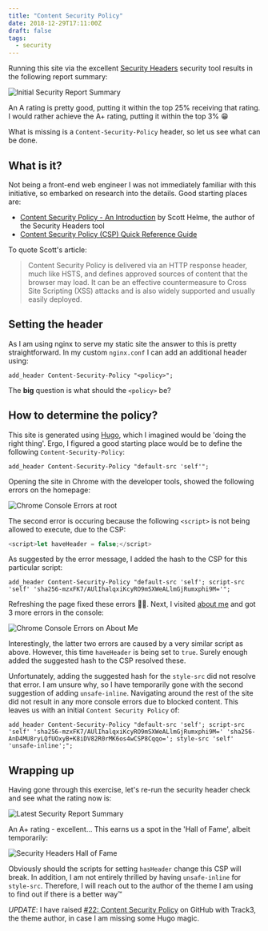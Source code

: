 ```yaml
---
title: "Content Security Policy"
date: 2018-12-29T17:11:00Z
draft: false
tags: 
  - security
---
```

Running this site via the excellent [Security Headers](https://securityheaders.com) security tool results in the following report summary:

![Initial Security Report Summary](no-csp-header.2bd14f76cc0f0c18936e07ffb1ffdc750933faff618ad3fb6991a0963b678fb1.png)

An A rating is pretty good, putting it within the top 25% receiving that rating. I would rather achieve the A+ rating, putting it within the top 3% 😁

What is missing is a `Content-Security-Policy` header, so let us see what can be done.

## What is it?
Not being a front-end web engineer I was not immediately familiar with this initiative, so embarked on research into the details. Good starting places are:

* [Content Security Policy - An Introduction](https://scotthelme.co.uk/content-security-policy-an-introduction/) by Scott Helme, the author of the Security Headers tool
* [Content Security Policy (CSP) Quick Reference Guide](https://content-security-policy.com/)

To quote Scott's article:

> Content Security Policy is delivered via an HTTP response header, much like HSTS, and defines approved sources of content that the browser may load. It can be an effective countermeasure to Cross Site Scripting (XSS) attacks and is also widely supported and usually easily deployed.

## Setting the header
As I am using nginx to serve my static site the answer to this is pretty straightforward. In my custom `nginx.conf` I can add an additional header using:

```
add_header Content-Security-Policy "<policy>";
```

The **big** question is what should the `<policy>` be?

## How to determine the policy?
This site is generated using [Hugo](https://gohugo.io), which I imagined would be 'doing the right thing'. Ergo, I figured a good starting place would be to define the following `Content-Security-Policy`:

```
add_header Content-Security-Policy "default-src 'self'";
```

Opening the site in Chrome with the developer tools, showed the following errors on the homepage:

![Chrome Console Errors at root](chrome-console-root.b390cd04196613b41b9d002d3a2bf34ba01210876ae139d8e46ea2e99af53fab.png)

The second error is occuring because the following `<script>` is not being allowed to execute, due to the CSP:

```js
<script>let haveHeader = false;</script>
```

As suggested by the error message, I added the hash to the CSP for this particular script:

```
add_header Content-Security-Policy "default-src 'self'; script-src 'self' 'sha256-mzxFK7/AUlIhalqxiKcyRO9mSXWeALlmGjRumxphi9M='";
```

Refreshing the page fixed these errors 👍🏻. Next, I visited [about me](/about) and got 3 more errors in the console:

![Chrome Console Errors on About Me](chrome-console-about-me.8c649fab3828886a61abc5abb56b47c7faebcdf32579e3bd88359d8c82733106.png)

Interestingly, the latter two errors are caused by a very similar script as above. However, this time `haveHeader` is being set to `true`. Surely enough added the suggested hash to the CSP resolved these.

Unfortunately, adding the suggested hash for the `style-src` did not resolve that error. I am unsure why, so I have temporarily gone with the second suggestion of adding `unsafe-inline`. Navigating around the rest of the site did not result in any more console errors due to blocked content. This leaves us with an initial `Content Security Policy` of:

```
add_header Content-Security-Policy "default-src 'self'; script-src 'self' 'sha256-mzxFK7/AUlIhalqxiKcyRO9mSXWeALlmGjRumxphi9M=' 'sha256-AnD4MU8ryLQfUOxyB+K8iDV82R0rMK6os4wCSP8Cqqo='; style-src 'self' 'unsafe-inline';";
```

## Wrapping up
Having gone through this exercise, let's re-run the security header check and see what the rating now is:

![Latest Security Report Summary](csp-header.0af1c14d38d813385579bfd2296fc1360655f0dcfeb8f0a49dddddcc1181c71f.png)

An A+ rating - excellent... This earns us a spot in the 'Hall of Fame', albeit temporarily:

![Security Headers Hall of Fame](hall-of-fame.02414b59c3f6a5af9f846e931fc59ba8659597394f6c4db2d5ca7b38012cb140.png)

Obviously should the scripts for setting `hasHeader` change this CSP will break. In addition, I am not entirely thrilled by having `unsafe-inline` for `style-src`. Therefore, I will reach out to the author of the theme I am using to find out if there is a better way™

_UPDATE_: I have raised [#22: Content Security Policy](https://github.com/Track3/hermit/issues/22) on GitHub with Track3, the theme author, in case I am missing some Hugo magic.
